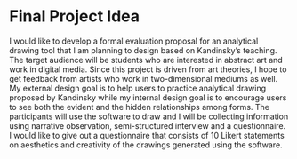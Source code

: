 # Final Project Idea

I would like to develop a formal evaluation proposal for an analytical drawing tool that I am planning to design based on Kandinsky’s teaching. The target audience will be students who are interested in abstract art and work in digital media. Since this project is driven from art theories, I hope to get feedback from artists who work in two-dimensional mediums as well. My external design goal is to help users to practice analytical drawing proposed by Kandinsky while my internal design goal is to encourage users to see both the evident and the hidden relationships among forms. The participants will use the software to draw and I will be collecting information using narrative observation, semi-structured interview and a questionnaire. I would like to give out a questionnaire that consists of 10 Likert statements on aesthetics and creativity of the drawings generated using the software. 